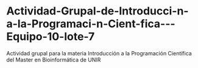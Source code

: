 # Actividad-Grupal-de-Introducci-n-a-la-Programaci-n-Cient-fica---Equipo-10-lote-7
Actividad grupal para la materia Introducción a la Programación Científica del Master en Bioinformática de UNIR
